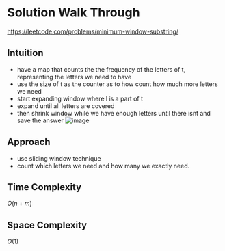 # Solution Walk Through
https://leetcode.com/problems/minimum-window-substring/

## Intuition
- have a map that counts the the frequency of the letters of t, representing the letters we need to have
- use the size of t as the counter as to how count how much more letters we need
- start expanding window where l is a part of t
- expand until all letters are covered
- then shrink window while we have enough letters until there isnt and save the answer
![image](https://github.com/luciancheng/LeetCodeSolutions/assets/121974540/6a2d5711-9239-4579-a6d8-b89f27b80483)


## Approach
- use sliding window technique
- count which letters we need and how many we exactly need.

## Time Complexity
$O(n + m)$

## Space Complexity
$O(1)$



